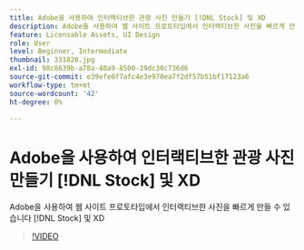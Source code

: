 ```yaml
---
title: Adobe을 사용하여 인터랙티브한 관광 사진 만들기 [!DNL Stock] 및 XD
description: Adobe을 사용하여 웹 사이트 프로토타입에서 인터랙티브한 사진을 빠르게 만들 수 있습니다 [!DNL Stock] 및 XD
feature: Licensable Assets, UI Design
role: User
level: Beginner, Intermediate
thumbnail: 331820.jpg
exl-id: 98c8639b-a78a-40a9-8500-19dc30c736d6
source-git-commit: e39efe0f7afc4e3e970ea7f2df57b51bf17123a6
workflow-type: tm+mt
source-wordcount: '42'
ht-degree: 0%

---
```


# Adobe을 사용하여 인터랙티브한 관광 사진 만들기 [!DNL Stock] 및 XD

Adobe을 사용하여 웹 사이트 프로토타입에서 인터랙티브한 사진을 빠르게 만들 수 있습니다 [!DNL Stock] 및 XD

>[!VIDEO](https://video.tv.adobe.com/v/331820?hidetitle=true)
